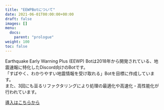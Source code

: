 ```yaml
---
title: "EEWPBotについて"
date: 2021-06-01T00:00:00+00:00
draft: false
images: []
menu:
  docs:
    parent: "prologue"
weight: 100
toc: false
---
```


Earthquake Early Warning Plus (EEWP) Botは2018年から開発されている、地震速報に特化したDiscord向けのBotです。  
「すばやく、わかりやすい地震情報を受け取れる」Botを目標に作成しています。  
また、3回にも亘るリファクタリングにより処理の最適化や高速化・高性能化が行われています。

[導入はこちらから](/docs/prologue/quick-start)